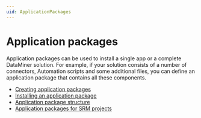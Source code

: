 ```yaml
---
uid: ApplicationPackages
---
```


# Application packages

Application packages can be used to install a single app or a complete DataMiner solution. For example, if your solution consists of a number of connectors, Automation scripts and some additional files, you can define an application package that contains all these components.

- [Creating application packages](xref:CreatingApplicationPackages)
- [Installing an application package](xref:Installing_an_app_package)
- [Application package structure](xref:ApplicationPackageStructure)
- [Application packages for SRM projects](xref:SRM_project_config_using_CICD)
